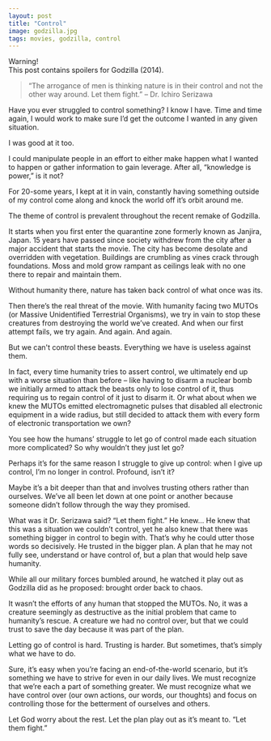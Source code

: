 ```yaml
---
layout: post
title: "Control"
image: godzilla.jpg
tags: movies, godzilla, control
---
```


<div class="spoilers">
    <div class="spoilers__warning">
        Warning!
    </div><!--
 --><div class="spoilers__details">
        This post contains spoilers for Godzilla (2014).
    </div>
</div>

> “The arrogance of men is thinking nature 
> is in their control and not the other way 
> around. Let them fight.” – Dr. Ichiro
> Serizawa

 
Have you ever struggled to control something? I know I have. Time and time again, I would work to make sure I’d get the outcome I wanted in any given situation.
 
I was good at it too.
 
I could manipulate people in an effort to either make happen what I wanted to happen or gather information to gain leverage. After all, “knowledge is power,” is it not?
 
For 20-some years, I kept at it in vain, constantly having something outside of my control come along and knock the world off it’s orbit around me.
 
The theme of control is prevalent throughout the recent remake of Godzilla.
 
It starts when you first enter the quarantine zone formerly known as Janjira, Japan. 15 years have passed since society withdrew from the city after a major accident that starts the movie. The city has become desolate and overridden with vegetation. Buildings are crumbling as vines crack through foundations. Moss and mold grow rampant as ceilings leak with no one there to repair and maintain them.</p>
 
Without humanity there, nature has taken back control of what once was its.
 
Then there’s the real threat of the movie. With humanity facing two MUTOs (or Massive Unidentified Terrestrial Organisms), we try in vain to stop these creatures from destroying the world we’ve created. And when our first attempt fails, we try again. And again. And again.
 
But we can't control these beasts. Everything we have is useless against them.
 
In fact, every time humanity tries to assert control, we ultimately end up with a worse situation than before – like having to disarm a nuclear bomb we initially armed to attack the beasts only to lose control of it, thus requiring us to regain control of it just to disarm it. Or what about when we knew the MUTOs emitted electromagnetic pulses that disabled all electronic equipment in a wide radius, but still decided to attack them with every form of electronic transportation we own?
 
You see how the humans’ struggle to let go of control made each situation more complicated? So why wouldn’t they just let go?
 
Perhaps it’s for the same reason I struggle to give up control: when I give up control, I’m no longer in control. Profound, isn’t it?
 
Maybe it’s a bit deeper than that and involves trusting others rather than ourselves. We’ve all been let down at one point or another because someone didn’t follow through the way they promised.
 
What was it Dr. Serizawa said? “Let them fight.” He knew… He knew that this was a situation we couldn’t control, yet he also knew that there was something bigger in control to begin with. That’s why he could utter those words so decisively. He trusted in the bigger plan. A plan that he may not fully see, understand or have control of, but a plan that would help save humanity.
 
While all our military forces bumbled around, he watched it play out as Godzilla did as he proposed: brought order back to chaos.
 
It wasn’t the efforts of any human that stopped the MUTOs. No, it was a creature seemingly as destructive as the initial problem that came to humanity’s rescue. A creature we had no control over, but that we could trust to save the day because it was part of the plan.
 
Letting go of control is hard. Trusting is harder. But sometimes, that’s simply what we have to do.
 
Sure, it’s easy when you’re facing an end-of-the-world scenario, but it’s something we have to strive for even in our daily lives. We must recognize that we’re each a part of something greater. We must recognize what we have control over (our own actions, our words, our thoughts) and focus on controlling those for the betterment of ourselves and others.
 
Let God worry about the rest. Let the plan play out as it’s meant to. “Let them fight.”
 
